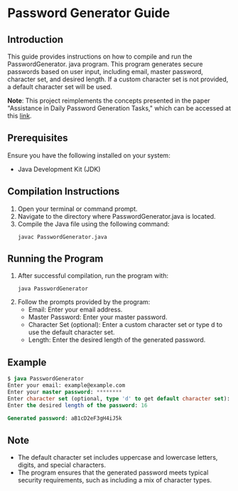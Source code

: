 # Password Generator Guide
## Introduction
This guide provides instructions on how to compile and run the PasswordGenerator.
java program. This program generates secure passwords based on user input, including email, master password, character set, and desired length. If a custom character set is not provided, a default character set will be used.

**Note**: This project reimplements the concepts presented in the paper "Assistance in Daily Password Generation Tasks," which can be accessed at this [link](https://dl.acm.org/doi/10.1145/3267305.3274127).

## Prerequisites
Ensure you have the following installed on your system:
- Java Development Kit (JDK)
## Compilation Instructions
1. Open your terminal or command prompt.
2. Navigate to the directory where PasswordGenerator.java is located.
3. Compile the Java file using the following command:
    ```
    javac PasswordGenerator.java
    ```
## Running the Program
1. After successful compilation, run the program with:
    ```
    java PasswordGenerator
    ```
2. Follow the prompts provided by the program:
    - Email: Enter your email address.
    - Master Password: Enter your master password.
    - Character Set (optional): Enter a custom character set or type d to use the default character set.
    - Length: Enter the desired length of the generated password.
## Example
```sql
$ java PasswordGenerator
Enter your email: example@example.com
Enter your master password: ********
Enter character set (optional, type 'd' to get default character set): d
Enter the desired length of the password: 16

Generated password: aB1cD2eF3gH4iJ5k
```
## Note
- The default character set includes uppercase and lowercase letters, digits, and special characters.
- The program ensures that the generated password meets typical security requirements, such as including a mix of character types.
